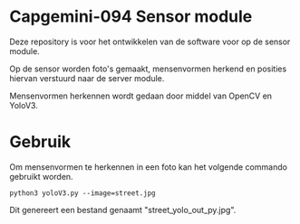 # Capgemini-094 Sensor module
Deze repository is voor het ontwikkelen van de software voor op de sensor module.

Op de sensor worden foto's gemaakt, mensenvormen herkend en posities hiervan verstuurd naar de server module.

Mensenvormen herkennen wordt gedaan door middel van OpenCV en YoloV3.

# Gebruik

Om mensenvormen te herkennen in een foto kan het volgende commando gebruikt worden.


```
python3 yoloV3.py --image=street.jpg
```

Dit genereert een bestand genaamt "street_yolo_out_py.jpg".